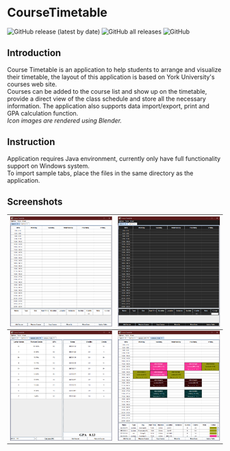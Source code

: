 # CourseTimetable

![GitHub release (latest by date)](https://img.shields.io/github/v/release/MaxsLi/CourseTimetable)
![GitHub all releases](https://img.shields.io/github/downloads/MaxsLi/CourseTimetable/total)
![GitHub](https://img.shields.io/github/license/MaxsLi/CourseTimetable)

## Introduction

Course Timetable is an application to help students to arrange and visualize their timetable, the layout of this application is based on York University's courses web site.  
Courses can be added to the course list and show up on the timetable, provide a direct view of the class schedule and store all the necessary information. The application also supports data import/export, print and GPA calculation function.  
_Icon images are rendered using Blender._

## Instruction

Application requires Java environment, currently only have full functionality support on Windows system.  
To import sample tabs, place the files in the same directory as the application.

## Screenshots

![empty tab screenshot](/application/images/screenshots/empty_tab.png)|![empty tab dark mode screenshot](/application/images/screenshots/empty_tab_dark.png)
--- | ---
![gpa calculator screenshot](/application/images/screenshots/gpa_calc.png)|![sample tab screenshot page](/application/images/screenshots/sample_tab.png)
